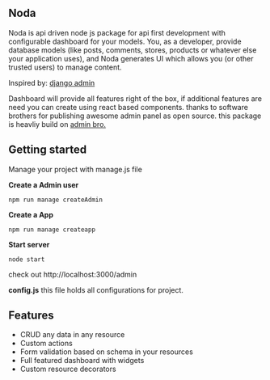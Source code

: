 ## Noda

Noda is api driven node js package for api first development with configurable dashboard for your models. You, as a developer, provide database models (like posts, comments, stores, products or whatever else your application uses), and Noda generates UI which allows you (or other trusted users) to manage content.

Inspired by: [django admin](https://docs.djangoproject.com/)

Dashboard will provide all features right of the box, if additional features are need you can create using react based components. thanks to software brothers for publishing awesome admin panel as open source. this package is heavliy build on [admin bro.](https://github.com/SoftwareBrothers/admin-bro/)

## Getting started

Manage your project with manage.js file

**Create a Admin user**

    npm run manage createAdmin

**Create a App**

    npm run manage createapp

**Start server**

    node start

check out http://localhost:3000/admin

**config.js**
this file holds all configurations for project.

## Features

- CRUD any data in any resource
- Custom actions
- Form validation based on schema in your resources
- Full featured dashboard with widgets
- Custom resource decorators
